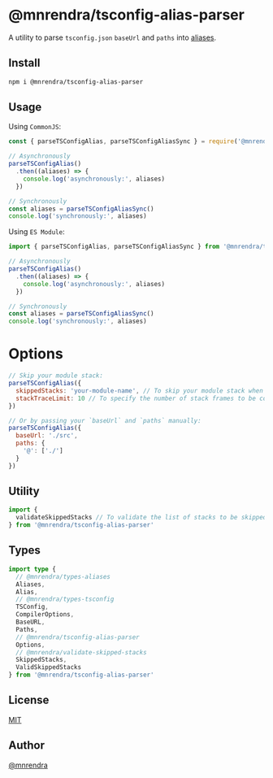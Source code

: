 # @mnrendra/tsconfig-alias-parser
A utility to parse `tsconfig.json` `baseUrl` and `paths` into [aliases](https://www.npmjs.com/package/@mnrendra/types-aliases).

## Install
```bash
npm i @mnrendra/tsconfig-alias-parser
```

## Usage

Using `CommonJS`:
```javascript
const { parseTSConfigAlias, parseTSConfigAliasSync } = require('@mnrendra/tsconfig-alias-parser')

// Asynchronously
parseTSConfigAlias()
  .then((aliases) => {
    console.log('asynchronously:', aliases)
  })

// Synchronously
const aliases = parseTSConfigAliasSync()
console.log('synchronously:', aliases)
```

Using `ES Module`:
```javascript
import { parseTSConfigAlias, parseTSConfigAliasSync } from '@mnrendra/tsconfig-alias-parser'

// Asynchronously
parseTSConfigAlias()
  .then((aliases) => {
    console.log('asynchronously:', aliases)
  })

// Synchronously
const aliases = parseTSConfigAliasSync()
console.log('synchronously:', aliases)
```

# Options
```javascript
// Skip your module stack:
parseTSConfigAlias({
  skippedStacks: 'your-module-name', // To skip your module stack when you want to publish your package and allow your consumer's `tsconfig.json` to be read.
  stackTraceLimit: 10 // To specify the number of stack frames to be collected by `@mnrendra/stack-trace`.
})

// Or by passing your `baseUrl` and `paths` manually:
parseTSConfigAlias({
  baseUrl: './src',
  paths: {
    '@': ['./']
  }
})
```

## Utility
```javascript
import {
  validateSkippedStacks // To validate the list of stacks to be skipped. More info: @mnrendra/validate-skipped-stacks
} from '@mnrendra/tsconfig-alias-parser'
```

## Types
```typescript
import type {
  // @mnrendra/types-aliases
  Aliases,
  Alias,
  // @mnrendra/types-tsconfig
  TSConfig,
  CompilerOptions,
  BaseURL,
  Paths,
  // @mnrendra/tsconfig-alias-parser
  Options,
  // @mnrendra/validate-skipped-stacks
  SkippedStacks,
  ValidSkippedStacks
} from '@mnrendra/tsconfig-alias-parser'
```

## License
[MIT](https://github.com/mnrendra/tsconfig-alias-parser/blob/HEAD/LICENSE)

## Author
[@mnrendra](https://github.com/mnrendra)

